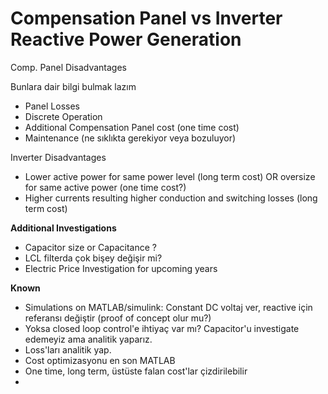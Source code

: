 # Compensation Panel vs Inverter Reactive Power Generation #

Comp. Panel Disadvantages

Bunlara dair bilgi bulmak lazım

- Panel Losses
- Discrete Operation
- Additional Compensation Panel cost (one time cost)
- Maintenance (ne sıklıkta gerekiyor veya bozuluyor)

Inverter Disadvantages  

- Lower active power for same power level (long term cost) OR oversize for same active power (one time cost?)
- Higher currents resulting higher conduction and switching losses (long term cost)

**Additional Investigations**

- Capacitor size or Capacitance ?
- LCL filterda çok bişey değişir mi?  
- Electric Price Investigation for upcoming years

**Known**

- Simulations on MATLAB/simulink: Constant DC voltaj ver, reactive için referansı değiştir (proof of concept olur mu?)
- Yoksa closed loop control'e ihtiyaç var mı? Capacitor'u investigate edemeyiz ama analitik yaparız.
- Loss'ları analitik yap.
- Cost optimizasyonu en son MATLAB
- One time, long term, üstüste falan cost'lar çizdirilebilir
-
